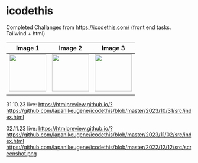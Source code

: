 # icodethis
Completed Challanges from https://icodethis.com/ (front end tasks. Tailwind + html)

| Image 1                              | Image 2                              | Image 3                              |
|--------------------------------------|--------------------------------------|--------------------------------------|
| <img src="[URL1](https://github.com/lapanikeugene/icodethis/blob/master/2022/12/12/src/screenshot.png)" width="100">         | <img src="[URL2](https://github.com/lapanikeugene/icodethis/blob/master/2022/12/12/src/screenshot.png)" width="100">         | <img src="[URL3](https://github.com/lapanikeugene/icodethis/blob/master/2022/12/12/src/screenshot.png)" width="100">         |
|          |          |        |

31.10.23
live: https://htmlpreview.github.io/?https://github.com/lapanikeugene/icodethis/blob/master/2023/10/31/src/index.html

02.11.23
live: https://htmlpreview.github.io/?https://github.com/lapanikeugene/icodethis/blob/master/2023/11/02/src/index.html
https://github.com/lapanikeugene/icodethis/blob/master/2022/12/12/src/screenshot.png
